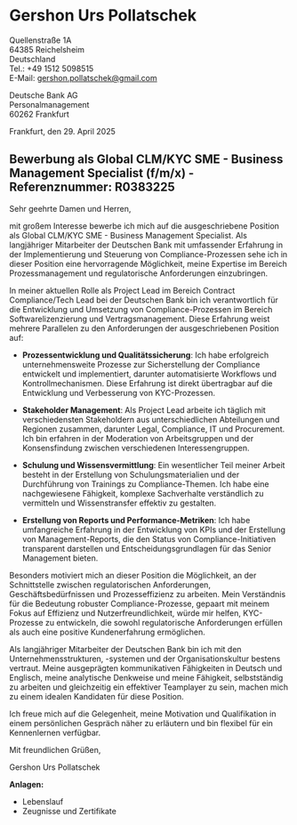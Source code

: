 # Gershon Urs Pollatschek
Quellenstraße 1A  
64385 Reichelsheim  
Deutschland  
Tel.: +49 1512 5098515  
E-Mail: gershon.pollatschek@gmail.com

Deutsche Bank AG  
Personalmanagement  
60262 Frankfurt  

Frankfurt, den 29. April 2025

## Bewerbung als Global CLM/KYC SME - Business Management Specialist (f/m/x) - Referenznummer: R0383225

Sehr geehrte Damen und Herren,

mit großem Interesse bewerbe ich mich auf die ausgeschriebene Position als Global CLM/KYC SME - Business Management Specialist. Als langjähriger Mitarbeiter der Deutschen Bank mit umfassender Erfahrung in der Implementierung und Steuerung von Compliance-Prozessen sehe ich in dieser Position eine hervorragende Möglichkeit, meine Expertise im Bereich Prozessmanagement und regulatorische Anforderungen einzubringen.

In meiner aktuellen Rolle als Project Lead im Bereich Contract Compliance/Tech Lead bei der Deutschen Bank bin ich verantwortlich für die Entwicklung und Umsetzung von Compliance-Prozessen im Bereich Softwarelizenzierung und Vertragsmanagement. Diese Erfahrung weist mehrere Parallelen zu den Anforderungen der ausgeschriebenen Position auf:

- **Prozessentwicklung und Qualitätssicherung**: Ich habe erfolgreich unternehmensweite Prozesse zur Sicherstellung der Compliance entwickelt und implementiert, darunter automatisierte Workflows und Kontrollmechanismen. Diese Erfahrung ist direkt übertragbar auf die Entwicklung und Verbesserung von KYC-Prozessen.

- **Stakeholder Management**: Als Project Lead arbeite ich täglich mit verschiedensten Stakeholdern aus unterschiedlichen Abteilungen und Regionen zusammen, darunter Legal, Compliance, IT und Procurement. Ich bin erfahren in der Moderation von Arbeitsgruppen und der Konsensfindung zwischen verschiedenen Interessengruppen.

- **Schulung und Wissensvermittlung**: Ein wesentlicher Teil meiner Arbeit besteht in der Erstellung von Schulungsmaterialien und der Durchführung von Trainings zu Compliance-Themen. Ich habe eine nachgewiesene Fähigkeit, komplexe Sachverhalte verständlich zu vermitteln und Wissenstransfer effektiv zu gestalten.

- **Erstellung von Reports und Performance-Metriken**: Ich habe umfangreiche Erfahrung in der Entwicklung von KPIs und der Erstellung von Management-Reports, die den Status von Compliance-Initiativen transparent darstellen und Entscheidungsgrundlagen für das Senior Management bieten.

Besonders motiviert mich an dieser Position die Möglichkeit, an der Schnittstelle zwischen regulatorischen Anforderungen, Geschäftsbedürfnissen und Prozesseffizienz zu arbeiten. Mein Verständnis für die Bedeutung robuster Compliance-Prozesse, gepaart mit meinem Fokus auf Effizienz und Nutzerfreundlichkeit, würde mir helfen, KYC-Prozesse zu entwickeln, die sowohl regulatorische Anforderungen erfüllen als auch eine positive Kundenerfahrung ermöglichen.

Als langjähriger Mitarbeiter der Deutschen Bank bin ich mit den Unternehmensstrukturen, -systemen und der Organisationskultur bestens vertraut. Meine ausgeprägten kommunikativen Fähigkeiten in Deutsch und Englisch, meine analytische Denkweise und meine Fähigkeit, selbstständig zu arbeiten und gleichzeitig ein effektiver Teamplayer zu sein, machen mich zu einem idealen Kandidaten für diese Position.

Ich freue mich auf die Gelegenheit, meine Motivation und Qualifikation in einem persönlichen Gespräch näher zu erläutern und bin flexibel für ein Kennenlernen verfügbar.

Mit freundlichen Grüßen,

Gershon Urs Pollatschek

**Anlagen:**
- Lebenslauf
- Zeugnisse und Zertifikate